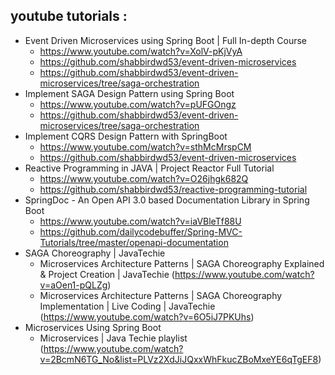 





## youtube tutorials :
- Event Driven Microservices using Spring Boot | Full In-depth Course
    - https://www.youtube.com/watch?v=XolV-pKjVyA
    - https://github.com/shabbirdwd53/event-driven-microservices
    - https://github.com/shabbirdwd53/event-driven-microservices/tree/saga-orchestration
- Implement SAGA Design Pattern using Spring Boot
    - https://www.youtube.com/watch?v=pUFGOngz
    - https://github.com/shabbirdwd53/event-driven-microservices/tree/saga-orchestration
- Implement CQRS Design Pattern with SpringBoot
    - https://www.youtube.com/watch?v=sthMcMrspCM
    - https://github.com/shabbirdwd53/event-driven-microservices
- Reactive Programming in JAVA | Project Reactor Full Tutorial
    - https://www.youtube.com/watch?v=O26jhgk682Q
    - https://github.com/shabbirdwd53/reactive-programming-tutorial
- SpringDoc - An Open API 3.0 based Documentation Library in Spring Boot
    - https://www.youtube.com/watch?v=iaVBleTf88U
    - https://github.com/dailycodebuffer/Spring-MVC-Tutorials/tree/master/openapi-documentation
- SAGA Choreography | JavaTechie
    - Microservices Architecture Patterns | SAGA Choreography Explained & Project Creation | JavaTechie (https://www.youtube.com/watch?v=aOen1-pQLZg)
    - Microservices Architecture Patterns | SAGA Choreography Implementation | Live Coding | JavaTechie (https://www.youtube.com/watch?v=6O5iJ7PKUhs)
- Microservices Using Spring Boot 
    - Microservices | Java Techie playlist (https://www.youtube.com/watch?v=2BcmN6TG_No&list=PLVz2XdJiJQxxWhFkucZBoMxeYE6qTgEF8)

